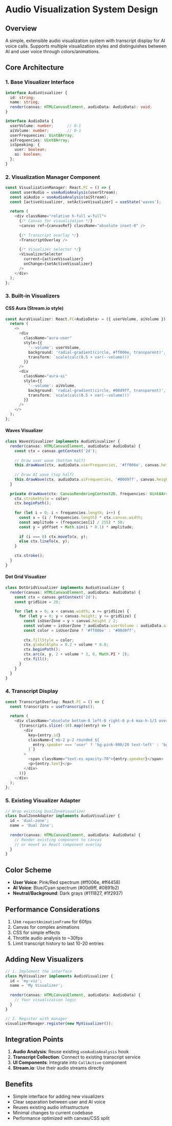 # Audio Visualization System Design

## Overview
A simple, extensible audio visualization system with transcript display for AI voice calls. Supports multiple visualization styles and distinguishes between AI and user voice through colors/animations.

## Core Architecture

### 1. Base Visualizer Interface
```typescript
interface AudioVisualizer {
  id: string;
  name: string;
  render(canvas: HTMLCanvasElement, audioData: AudioData): void;
}

interface AudioData {
  userVolume: number;      // 0-1
  aiVolume: number;        // 0-1
  userFrequencies: Uint8Array;
  aiFrequencies: Uint8Array;
  isSpeaking: {
    user: boolean;
    ai: boolean;
  };
}
```

### 2. Visualization Manager Component
```typescript
const VisualizationManager: React.FC = () => {
  const userAudio = useAudioAnalysis(userStream);
  const aiAudio = useAudioAnalysis(aiStream);
  const [activeVisualizer, setActiveVisualizer] = useState('waves');
  
  return (
    <div className="relative h-full w-full">
      {/* Canvas for visualization */}
      <canvas ref={canvasRef} className="absolute inset-0" />
      
      {/* Transcript overlay */}
      <TranscriptOverlay />
      
      {/* Visualizer selector */}
      <VisualizerSelector 
        current={activeVisualizer}
        onChange={setActiveVisualizer}
      />
    </div>
  );
};
```

### 3. Built-in Visualizers

#### CSS Aura (Stream.io style)
```typescript
const AuraVisualizer: React.FC<AudioData> = ({ userVolume, aiVolume }) => {
  return (
    <>
      <div 
        className="aura-user"
        style={{
          '--volume': userVolume,
          background: 'radial-gradient(circle, #ff006e, transparent)',
          transform: `scale(calc(0.5 + var(--volume)))`
        }}
      />
      <div 
        className="aura-ai"
        style={{
          '--volume': aiVolume,
          background: 'radial-gradient(circle, #00d9ff, transparent)',
          transform: `scale(calc(0.5 + var(--volume)))`
        }}
      />
    </>
  );
};
```

#### Waves Visualizer
```typescript
class WavesVisualizer implements AudioVisualizer {
  render(canvas: HTMLCanvasElement, audioData: AudioData) {
    const ctx = canvas.getContext('2d');
    
    // Draw user wave (bottom half)
    this.drawWave(ctx, audioData.userFrequencies, '#ff006e', canvas.height * 0.75);
    
    // Draw AI wave (top half)
    this.drawWave(ctx, audioData.aiFrequencies, '#00d9ff', canvas.height * 0.25);
  }
  
  private drawWave(ctx: CanvasRenderingContext2D, frequencies: Uint8Array, color: string, yOffset: number) {
    ctx.strokeStyle = color;
    ctx.beginPath();
    
    for (let i = 0; i < frequencies.length; i++) {
      const x = (i / frequencies.length) * ctx.canvas.width;
      const amplitude = (frequencies[i] / 255) * 50;
      const y = yOffset + Math.sin(i * 0.1) * amplitude;
      
      if (i === 0) ctx.moveTo(x, y);
      else ctx.lineTo(x, y);
    }
    
    ctx.stroke();
  }
}
```

#### Dot Grid Visualizer
```typescript
class DotGridVisualizer implements AudioVisualizer {
  render(canvas: HTMLCanvasElement, audioData: AudioData) {
    const ctx = canvas.getContext('2d');
    const gridSize = 20;
    
    for (let x = 0; x < canvas.width; x += gridSize) {
      for (let y = 0; y < canvas.height; y += gridSize) {
        const isUserZone = y > canvas.height / 2;
        const volume = isUserZone ? audioData.userVolume : audioData.aiVolume;
        const color = isUserZone ? '#ff006e' : '#00d9ff';
        
        ctx.fillStyle = color;
        ctx.globalAlpha = 0.2 + volume * 0.8;
        ctx.beginPath();
        ctx.arc(x, y, 2 + volume * 3, 0, Math.PI * 2);
        ctx.fill();
      }
    }
  }
}
```

### 4. Transcript Display
```typescript
const TranscriptOverlay: React.FC = () => {
  const transcripts = useTranscripts();
  
  return (
    <div className="absolute bottom-0 left-0 right-0 p-4 max-h-1/3 overflow-y-auto">
      {transcripts.slice(-10).map((entry) => (
        <div 
          key={entry.id}
          className={`mb-2 p-2 rounded ${
            entry.speaker === 'user' ? 'bg-pink-900/20 text-left' : 'bg-blue-900/20 text-right'
          }`}
        >
          <span className="text-xs opacity-70">{entry.speaker}</span>
          <p>{entry.text}</p>
        </div>
      ))}
    </div>
  );
};
```

### 5. Existing Visualizer Adapter
```typescript
// Wrap existing DualZoneVisualizer
class DualZoneAdapter implements AudioVisualizer {
  id = 'dual-zone';
  name = 'Dual Zone';
  
  render(canvas: HTMLCanvasElement, audioData: AudioData) {
    // Render existing component to canvas
    // or mount as React component overlay
  }
}
```

## Color Scheme
- **User Voice**: Pink/Red spectrum (#ff006e, #ff4458)
- **AI Voice**: Blue/Cyan spectrum (#00d9ff, #0891b2)
- **Neutral/Background**: Dark grays (#111827, #1f2937)

## Performance Considerations
1. Use `requestAnimationFrame` for 60fps
2. Canvas for complex animations
3. CSS for simple effects
4. Throttle audio analysis to ~30fps
5. Limit transcript history to last 10-20 entries

## Adding New Visualizers
```typescript
// 1. Implement the interface
class MyVisualizer implements AudioVisualizer {
  id = 'my-viz';
  name = 'My Visualizer';
  
  render(canvas: HTMLCanvasElement, audioData: AudioData) {
    // Your visualization logic
  }
}

// 2. Register with manager
visualizerManager.register(new MyVisualizer());
```

## Integration Points
1. **Audio Analysis**: Reuse existing `useAudioAnalysis` hook
2. **Transcript Collection**: Connect to existing transcript service
3. **UI Components**: Integrate into `CallActive` component
4. **Stream.io**: Use their audio streams directly

## Benefits
- Simple interface for adding new visualizers
- Clear separation between user and AI voice
- Reuses existing audio infrastructure
- Minimal changes to current codebase
- Performance optimized with canvas/CSS split